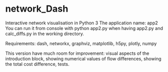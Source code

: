  # network_Dash
 Interactive network visualisation in Python 3
 The application name: app2
 You can run it from console with python app2.py when having app2.py and calc_diffs.py in the working directory.
 
 Requirements: dash, networkx, graphviz, matplotlib, h5py, plotly, numpy
 
 This version have much room for improvement: visual aspects of the introduction block, showing numerical values of flow differences, showing the total cost difference, tests.
